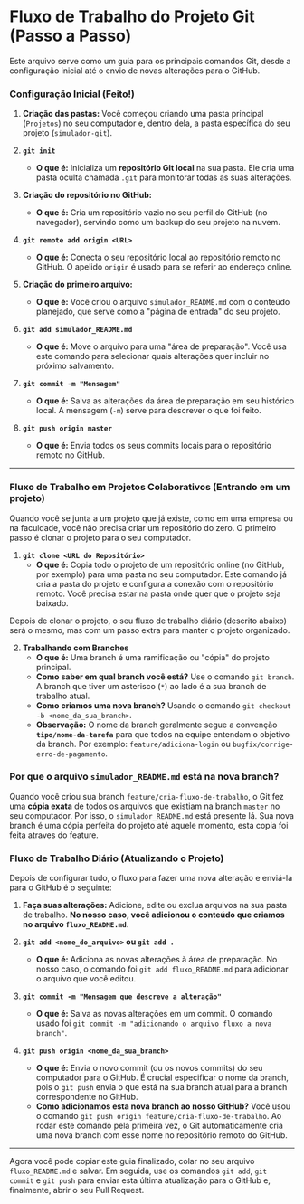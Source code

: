 # Fluxo de Trabalho do Projeto Git (Passo a Passo)

Este arquivo serve como um guia para os principais comandos Git, desde a configuração inicial até o envio de novas alterações para o GitHub.

### Configuração Inicial (Feito!)

1.  **Criação das pastas:** Você começou criando uma pasta principal (`Projetos`) no seu computador e, dentro dela, a pasta específica do seu projeto (`simulador-git`).

2.  **`git init`**
    * **O que é:** Inicializa um **repositório Git local** na sua pasta. Ele cria uma pasta oculta chamada `.git` para monitorar todas as suas alterações.

3.  **Criação do repositório no GitHub:**
    * **O que é:** Cria um repositório vazio no seu perfil do GitHub (no navegador), servindo como um backup do seu projeto na nuvem.

4.  **`git remote add origin <URL>`**
    * **O que é:** Conecta o seu repositório local ao repositório remoto no GitHub. O apelido `origin` é usado para se referir ao endereço online.

5.  **Criação do primeiro arquivo:**
    * **O que é:** Você criou o arquivo `simulador_README.md` com o conteúdo planejado, que serve como a "página de entrada" do seu projeto.

6.  **`git add simulador_README.md`**
    * **O que é:** Move o arquivo para uma "área de preparação". Você usa este comando para selecionar quais alterações quer incluir no próximo salvamento.

7.  **`git commit -m "Mensagem"`**
    * **O que é:** Salva as alterações da área de preparação em seu histórico local. A mensagem (`-m`) serve para descrever o que foi feito.

8.  **`git push origin master`**
    * **O que é:** Envia todos os seus commits locais para o repositório remoto no GitHub.

---

### Fluxo de Trabalho em Projetos Colaborativos (Entrando em um projeto)

Quando você se junta a um projeto que já existe, como em uma empresa ou na faculdade, você não precisa criar um repositório do zero. O primeiro passo é clonar o projeto para o seu computador.

1.  **`git clone <URL do Repositório>`**
    * **O que é:** Copia todo o projeto de um repositório online (no GitHub, por exemplo) para uma pasta no seu computador. Este comando já cria a pasta do projeto e configura a conexão com o repositório remoto. Você precisa estar na pasta onde quer que o projeto seja baixado.

Depois de clonar o projeto, o seu fluxo de trabalho diário (descrito abaixo) será o mesmo, mas com um passo extra para manter o projeto organizado.

2.  **Trabalhando com Branches**
    * **O que é:** Uma branch é uma ramificação ou "cópia" do projeto principal.
    * **Como saber em qual branch você está?** Use o comando `git branch`. A branch que tiver um asterisco (`*`) ao lado é a sua branch de trabalho atual.
    * **Como criamos uma nova branch?** Usando o comando `git checkout -b <nome_da_sua_branch>`.
    * **Observação:** O nome da branch geralmente segue a convenção **`tipo/nome-da-tarefa`** para que todos na equipe entendam o objetivo da branch. Por exemplo: `feature/adiciona-login` ou `bugfix/corrige-erro-de-pagamento`.

### Por que o arquivo `simulador_README.md` está na nova branch?

Quando você criou sua branch `feature/cria-fluxo-de-trabalho`, o Git fez uma **cópia exata** de todos os arquivos que existiam na branch `master` no seu computador. Por isso, o `simulador_README.md` está presente lá. Sua nova branch é uma cópia perfeita do projeto até aquele momento, esta copia foi feita atraves do feature.

### Fluxo de Trabalho Diário (Atualizando o Projeto)

Depois de configurar tudo, o fluxo para fazer uma nova alteração e enviá-la para o GitHub é o seguinte:

1.  **Faça suas alterações:** Adicione, edite ou exclua arquivos na sua pasta de trabalho. **No nosso caso, você adicionou o conteúdo que criamos no arquivo `fluxo_README.md`**.

2.  **`git add <nome_do_arquivo>` ou `git add .`**
    * **O que é:** Adiciona as novas alterações à área de preparação. No nosso caso, o comando foi `git add fluxo_README.md` para adicionar o arquivo que você editou.

3.  **`git commit -m "Mensagem que descreve a alteração"`**
    * **O que é:** Salva as novas alterações em um commit. O comando usado foi `git commit -m "adicionando o arquivo fluxo a nova branch"`.

4.  **`git push origin <nome_da_sua_branch>`**
    * **O que é:** Envia o novo commit (ou os novos commits) do seu computador para o GitHub. É crucial especificar o nome da branch, pois o `git push` envia o que está na sua branch atual para a branch correspondente no GitHub.
    * **Como adicionamos esta nova branch ao nosso GitHub?** Você usou o comando `git push origin feature/cria-fluxo-de-trabalho`. Ao rodar este comando pela primeira vez, o Git automaticamente cria uma nova branch com esse nome no repositório remoto do GitHub.

---

Agora você pode copiar este guia finalizado, colar no seu arquivo `fluxo_README.md` e salvar. Em seguida, use os comandos `git add`, `git commit` e `git push` para enviar esta última atualização para o GitHub e, finalmente, abrir o seu Pull Request.